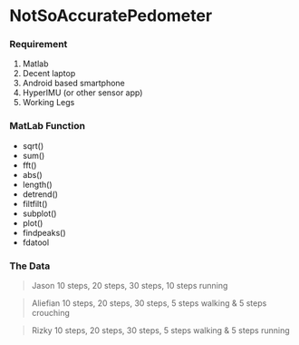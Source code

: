 # NotSoAccuratePedometer

### Requirement
1. Matlab
2. Decent laptop
3. Android based smartphone
4. HyperIMU (or other sensor app)
5. Working Legs

### MatLab Function
- sqrt()
- sum()
- fft()
- abs()
- length()
- detrend()
- filtfilt()
- subplot()
- plot()
- findpeaks()
- fdatool

### The Data
>Jason
>10 steps, 20 steps, 30 steps, 10 steps running

>Aliefian
>10 steps, 20 steps, 30 steps, 5 steps walking & 5 steps crouching

>Rizky
>10 steps, 20 steps, 30 steps, 5 steps walking & 5 steps running

